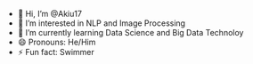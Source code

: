 - 👋 Hi, I’m @Akiu17
- 👀 I’m interested in NLP and Image Processing
- 🌱 I’m currently learning Data Science and Big Data Technoloy
- 😄 Pronouns: He/Him
- ⚡ Fun fact: Swimmer

<!---
Akiu17/Akiu17 is a ✨ special ✨ repository because its `README.md` (this file) appears on your GitHub profile.
You can click the Preview link to take a look at your changes.
--->
